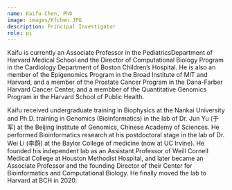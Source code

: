 ```yaml
---
name: Kaifu Chen, PhD
image: images/Kfchen.JPG
description: Principal Investigator
role: pi
---
```

Kaifu is currently an Associate Professor in the PediatricsDepartment of Harvard Medical School and the  Director of Computational Biology Program in the Cardiology Department of Boston Children’s Hospital. He is also an member of the Epigenomics Program in the Broad Institute of MIT and Harvard, and a member of the Prostate Cancer Program in the Dana-Farber Harvard Cancer Center, and a membber of the Quantitative Genomics Program in the Harvard School of Public Health.

Kaifu received undergraduate training in Biophysics at the Nankai University and Ph.D. training in Genomics (Bioinformatics) in the lab of Dr. Jun Yu (于军) at the Beijing Institute of Genomics, Chinese Academy of Sciences. He performed Bioinformatics research at his postdoctoral stage in the lab of Dr. Wei Li (李蔚) at the Baylor College of medicine (now at UC Irvine). He founded his independent lab as an Assistant Professor of Weill Cornell Medical College at Houston Methodist Hospital, and later became an Associate Professor and the founding Director of their Center for Bioinformatics and Computational Biology. He finally moved the lab to Harvard at BCH in 2020. 
